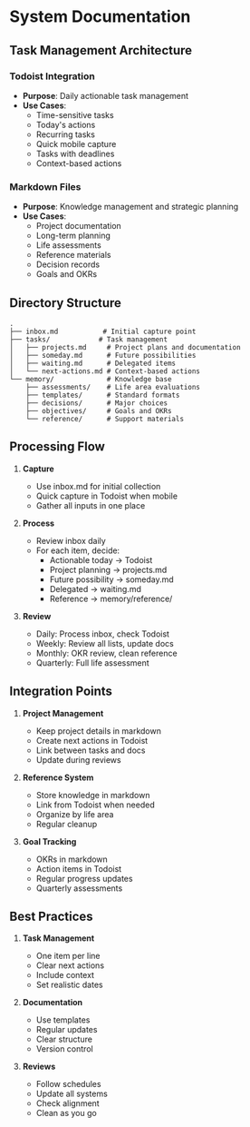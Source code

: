 # System Documentation

## Task Management Architecture

### Todoist Integration

- **Purpose**: Daily actionable task management
- **Use Cases**:
  - Time-sensitive tasks
  - Today's actions
  - Recurring tasks
  - Quick mobile capture
  - Tasks with deadlines
  - Context-based actions

### Markdown Files

- **Purpose**: Knowledge management and strategic planning
- **Use Cases**:
  - Project documentation
  - Long-term planning
  - Life assessments
  - Reference materials
  - Decision records
  - Goals and OKRs

## Directory Structure

```
.
├── inbox.md           # Initial capture point
├── tasks/            # Task management
│   ├── projects.md     # Project plans and documentation
│   ├── someday.md      # Future possibilities
│   ├── waiting.md      # Delegated items
│   └── next-actions.md # Context-based actions
└── memory/             # Knowledge base
    ├── assessments/    # Life area evaluations
    ├── templates/      # Standard formats
    ├── decisions/      # Major choices
    ├── objectives/     # Goals and OKRs
    └── reference/      # Support materials
```

## Processing Flow

1. **Capture**

   - Use inbox.md for initial collection
   - Quick capture in Todoist when mobile
   - Gather all inputs in one place

2. **Process**

   - Review inbox daily
   - For each item, decide:
     - Actionable today → Todoist
     - Project planning → projects.md
     - Future possibility → someday.md
     - Delegated → waiting.md
     - Reference → memory/reference/

3. **Review**
   - Daily: Process inbox, check Todoist
   - Weekly: Review all lists, update docs
   - Monthly: OKR review, clean reference
   - Quarterly: Full life assessment

## Integration Points

1. **Project Management**

   - Keep project details in markdown
   - Create next actions in Todoist
   - Link between tasks and docs
   - Update during reviews

2. **Reference System**

   - Store knowledge in markdown
   - Link from Todoist when needed
   - Organize by life area
   - Regular cleanup

3. **Goal Tracking**
   - OKRs in markdown
   - Action items in Todoist
   - Regular progress updates
   - Quarterly assessments

## Best Practices

1. **Task Management**

   - One item per line
   - Clear next actions
   - Include context
   - Set realistic dates

2. **Documentation**

   - Use templates
   - Regular updates
   - Clear structure
   - Version control

3. **Reviews**
   - Follow schedules
   - Update all systems
   - Check alignment
   - Clean as you go
